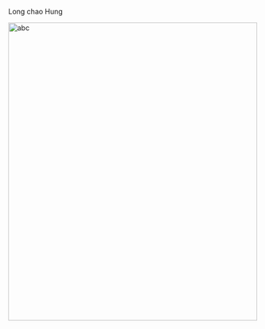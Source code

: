 <!DOCTYPE html>
<html lang="en">
<head>
  <meta charset="UTF-8">
  <meta name="viewport" content="width=device-width, initial-scale=1.0">
  <title>Document</title>
</head>
<body>
   <p> Long chao Hung </p>
  <img src="dhung.JPG" alt="abc" width="500" height="600">
</body>
</html>
